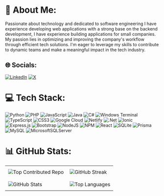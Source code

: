 # 💫 About Me:
Passionate about technology and dedicated to software engineering I have experience developing web applications with a strong base on the backend development, I have experience building applications for small companies. My passion lies in optimizing and improving the company's workflow through efficient tech solutions. I'm eager to leverage my skills to contribute to dynamic teams and make a meaningful impact in the tech industry.



## 🌐 Socials:
[![LinkedIn](https://img.shields.io/badge/LinkedIn-%230077B5.svg?logo=linkedin&logoColor=white)](https://linkedin.com/in/https://www.linkedin.com/in/diego-duarte-fern%C3%A1ndez-165445180/) [![X](https://img.shields.io/badge/X-black.svg?logo=X&logoColor=white)](https://x.com/https://x.com/gioDiego14) 

# 💻 Tech Stack:
![Python](https://img.shields.io/badge/python-3670A0?style=for-the-badge&logo=python&logoColor=ffdd54) ![PHP](https://img.shields.io/badge/php-%23777BB4.svg?style=for-the-badge&logo=php&logoColor=white) ![JavaScript](https://img.shields.io/badge/javascript-%23323330.svg?style=for-the-badge&logo=javascript&logoColor=%23F7DF1E) ![Java](https://img.shields.io/badge/java-%23ED8B00.svg?style=for-the-badge&logo=openjdk&logoColor=white) ![C#](https://img.shields.io/badge/c%23-%23239120.svg?style=for-the-badge&logo=csharp&logoColor=white) ![Windows Terminal](https://img.shields.io/badge/Windows%20Terminal-%234D4D4D.svg?style=for-the-badge&logo=windows-terminal&logoColor=white) ![TypeScript](https://img.shields.io/badge/typescript-%23007ACC.svg?style=for-the-badge&logo=typescript&logoColor=white) ![CSS3](https://img.shields.io/badge/css3-%231572B6.svg?style=for-the-badge&logo=css3&logoColor=white) ![Google Cloud](https://img.shields.io/badge/GoogleCloud-%234285F4.svg?style=for-the-badge&logo=google-cloud&logoColor=white) ![Netlify](https://img.shields.io/badge/netlify-%23000000.svg?style=for-the-badge&logo=netlify&logoColor=#00C7B7) ![.Net](https://img.shields.io/badge/.NET-5C2D91?style=for-the-badge&logo=.net&logoColor=white) ![Ionic](https://img.shields.io/badge/Ionic-%233880FF.svg?style=for-the-badge&logo=Ionic&logoColor=white) ![Express.js](https://img.shields.io/badge/express.js-%23404d59.svg?style=for-the-badge&logo=express&logoColor=%2361DAFB) ![Bootstrap](https://img.shields.io/badge/bootstrap-%238511FA.svg?style=for-the-badge&logo=bootstrap&logoColor=white) ![NodeJS](https://img.shields.io/badge/node.js-6DA55F?style=for-the-badge&logo=node.js&logoColor=white) ![NPM](https://img.shields.io/badge/NPM-%23CB3837.svg?style=for-the-badge&logo=npm&logoColor=white) ![React](https://img.shields.io/badge/react-%2320232a.svg?style=for-the-badge&logo=react&logoColor=%2361DAFB) ![SQLite](https://img.shields.io/badge/sqlite-%2307405e.svg?style=for-the-badge&logo=sqlite&logoColor=white) ![Prisma](https://img.shields.io/badge/Prisma-3982CE?style=for-the-badge&logo=Prisma&logoColor=white) ![MySQL](https://img.shields.io/badge/mysql-4479A1.svg?style=for-the-badge&logo=mysql&logoColor=white) ![MicrosoftSQLServer](https://img.shields.io/badge/Microsoft%20SQL%20Server-CC2927?style=for-the-badge&logo=microsoft%20sql%20server&logoColor=white)
# 📊 GitHub Stats:
<div align="center">
<table style="border-collapse: collapse; background: none;">
  <tr style="border: none;">
    <td style="border: none; padding: 10px;">
      <img src="https://github-contributor-stats.vercel.app/api?username=diegoTech14&limit=5&theme=transparent&hide_border=true&combine_all_yearly_contributions=true" alt="Top Contributed Repo" style="border: none;"/>
    </td>
    <td style="border: none; padding: 10px;">
      <img src="https://github-readme-streak-stats.herokuapp.com/?user=diegoTech14&theme=transparent&hide_border=true" alt="GitHub Streak" style="border: none;"/>
    </td>
  </tr>
  <tr style="border: none;">
    <td style="border: none; padding: 10px;">
      <img src="https://github-readme-stats.vercel.app/api?username=diegoTech14&theme=transparent&hide_border=true&include_all_commits=false&count_private=false" alt="GitHub Stats" style="border: none;"/>
    </td>
    <td style="border: none; padding: 10px;">
      <img src="https://github-readme-stats.vercel.app/api/top-langs/?username=diegoTech14&theme=transparent&hide_border=true&include_all_commits=false&count_private=false&layout=compact" alt="Top Languages" style="border: none;"/>
    </td>
  </tr>
</table>
</div>

<!-- Proudly created with GPRM ( https://gprm.itsvg.in ) -->
